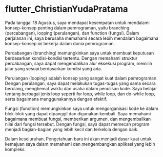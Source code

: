 # flutter_ChristianYudaPratama

Pada tanggal 18 Agustus, saya mendapat kesempatan untuk mendalami konsep-konsep penting dalam pemrograman, yaitu branching (percabangan), looping (perulangan), dan function (fungsi). Dalam perjalanan ini, saya berusaha memahami secara lebih mendalam bagaimana konsep-konsep ini bekerja dalam dunia pemrograman.

Percabangan (branching) memungkinkan saya untuk membuat keputusan berdasarkan kondisi-kondisi tertentu. Dengan memahami struktur percabangan, saya dapat mengendalikan alur eksekusi program, memilih jalur yang sesuai berdasarkan kondisi yang ada.

Perulangan (looping) adalah konsep yang sangat kuat dalam pemrograman. Dengan perulangan, saya dapat melakukan tugas-tugas yang sama secara berulang, menghemat waktu dan usaha dalam penulisan kode. Saya belajar tentang berbagai jenis loop seperti for loop, while loop, dan do-while loop, serta bagaimana menggunakannya dengan efektif.

Fungsi (function) memungkinkan saya untuk mengorganisasi kode ke dalam blok-blok yang dapat dipanggil dan digunakan kembali. Saya memahami bagaimana membuat fungsi, memberikan argumen, dan mengembalikan nilai dari fungsi tersebut. Dengan fungsi, saya dapat memecah program menjadi bagian-bagian yang lebih kecil dan terkelola dengan baik.

Dalam keseluruhan, Pengetahuan baru ini akan menjadi dasar kuat untuk kemajuan saya dalam memahami dan mengembangkan aplikasi yang lebih kompleks.
